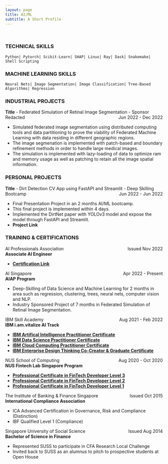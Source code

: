 ```yaml
---
layout: page
title: AI/ML
subtitle: A Short Profile
---
```


<!--<span style="float: right; "><a href="{{ '/assets/resume.pdf' | prepend: site.baseurl }}"><strong>> Download as PDF</strong></a> </span>-->
<br>

### TECHNICAL SKILLS
``` Python| Pytorch| Scikit-Learn| SHAP| Linux| Ray| Dask| Snakemake| Shell Scripting ```

### MACHINE LEARNING SKILLS
``` Neural Nets| Image Segmentation| Image Classification| Tree-Based Algorithms| Regression ```  

### INDUSTRIAL PROJECTS
**Title** - Federated Simulation of Retinal Image Segmentation - Sponsor Redacted <span style="float: right; ">Jun 2022 - Dec 2022</span>  

- Simulated federated image segmentation using distributed computing tools and data partitioning to prove the viability of Federated Machine Learning with data residing in different geographic regions.
- The image segmenation is implemented with patch-based and boundary refinement methods in order to handle large medical images.
- The simulation is implemented with lazy-loading of data to optimize ram and memory usage as well as patching to retain all the image spatial information. 

### PERSONAL PROJECTS
**Title** - Dirt Detection CV App using FastAPI and Streamlit - Deep Skilling Bootcamp <span style="float: right; ">Jun 2022 - Jun 2022</span>  

- Final Presentation Project in an 2 months AI/ML bootcamp.
- This final project is implemented within 4 days.
- Implemented the DirtNet paper with YOLOv3 model and expose the model through FastAPI and Streamlit.
- <strong> <a hred="https://github.com/ai-bootcamp-team6/dirtdetection">Project Link </a> </strong>

### TRAINING & CERTIFICATIONS

AI Professionals Association <span style="float: right; ">Issued Nov 2022</span><br>
**Associate AI Engineer**

- <strong> <a href="https://www.aip.org.sg/certificate-verification/2F362BD-2F33E04-79085/">Certification Link </a> </strong>

AI Singapore <span style="float: right; ">Apr 2022 - Present</span>  
**AIAP Program**

- Deep-Skilling of Data Science and Machine Learning for 2 months in area such as regression, clustering, trees, neural nets, computer vision and NLP.
- Industry Sponsored Project of 7 months in Federated Simulation of Retinal Image Segmentation.
 
IBM Skill Academy <span style="float: right; ">Aug 2021 - Feb 2022</span>  
**IBM i.am.vitalize AI Track**  

- <strong> <a href="https://www.credly.com/badges/d8e1a394-7f5b-48f5-860a-8d2db1992115">IBM Artifical Intelligence Practitioner Certificate </a> </strong>
- <strong> <a href="https://www.credly.com/badges/528c6dd3-fee9-45b9-bcf5-58a00bf8738a?">IBM Data Science Practitioner Certificate </a> </strong>
- <strong> <a href="https://www.credly.com/badges/f844c406-2875-4972-b417-745a58a15a67?">IBM Cloud Computing Practitioner Certificate </a> </strong>
- <strong> <a href="https://www.credly.com/badges/4156bbc9-2170-4224-b846-9ede26f6ea66?">IBM Enterprise Design Thinking Co-Creator & Graduate Certificate </a> </strong>

NUS School of Computing <span style="float: right; ">Aug 2020 - Oct 2020</span>  
**NUS Fintech Lab Singapore Program**  

- <strong> <a href="https://credentials.nus.edu.sg/51a614d6-77d5-42b0-8717-7752ae3d2fe3">Professional Certificate in FinTech Developer Level 3 </a> </strong>
- <strong> <a href="https://credentials.nus.edu.sg/928f4498-0fb0-4ce0-8291-956b9487291b">Professional Certificate in FinTech Developer Level 2 </a> </strong>
- <strong> <a href="https://credentials.nus.edu.sg/290c76c2-0650-48a7-92db-9e4cdff8e3be">Professional Certificate in FinTech Developer Level 1 </a> </strong>

The Institute of Banking & Finance Singapore <span style="float: right; ">Issued Oct 2015</span><br>
**International Compliance Association**

- ICA Advanced Certification in Governance, Risk and Compliance (Distinction)
- IBF Qualified Level 1 (Compliance)

Singapore University of Social Science <span style="float: right; ">Issued Aug 2014</span><br>
**Bachelor of Science in Finance**

- Represented SUSS to participate in CFA Research Local Challenge
- Invited back to SUSS as an alumnus to pitch to prospective students at Open House
